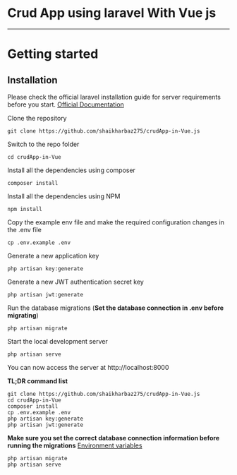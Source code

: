 # Crud App using laravel With Vue js

----------

# Getting started

## Installation

Please check the official laravel installation guide for server requirements before you start. [Official Documentation](https://laravel.com/docs/5.4/installation#installation)


Clone the repository

    git clone https://github.com/shaikharbaz275/crudApp-in-Vue.js

Switch to the repo folder

    cd crudApp-in-Vue

Install all the dependencies using composer

    composer install
    
Install all the dependencies using NPM

    npm install    

Copy the example env file and make the required configuration changes in the .env file

    cp .env.example .env

Generate a new application key

    php artisan key:generate

Generate a new JWT authentication secret key

    php artisan jwt:generate

Run the database migrations (**Set the database connection in .env before migrating**)

    php artisan migrate

Start the local development server

    php artisan serve

You can now access the server at http://localhost:8000

**TL;DR command list**

    git clone https://github.com/shaikharbaz275/crudApp-in-Vue.js
    cd crudApp-in-Vue
    composer install
    cp .env.example .env
    php artisan key:generate
    php artisan jwt:generate 
    
**Make sure you set the correct database connection information before running the migrations** [Environment variables](#environment-variables)

    php artisan migrate
    php artisan serve


